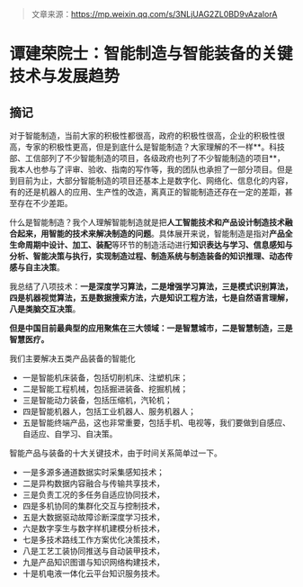 > 文章来源：https://mp.weixin.qq.com/s/3NLjUAG2ZL0BD9vAzaIorA

# 谭建荣院士：智能制造与智能装备的关键技术与发展趋势

## 摘记

对于智能制造，当前大家的积极性都很高，政府的积极性很高，企业的积极性很高，专家的积极性更高，但是到底什么是智能制造？大家理解的不一样**。科技部、工信部列了不少智能制造的项目，各级政府也列了不少智能制造的项目**，我本人也参与了评审、验收、指南的写作等，我的团队也承担了一部分项目。但是到目前为止，大部分智能制造的项目还基本上是数字化、网络化、信息化的内容，有的还是机器人的应用、生产性的改造，离真正的智能制造还存在一定的差距，甚至存在不少差距。

什么是智能制造？我个人理解智能制造就是把**人工智能技术和产品设计制造技术融合起来，用智能的技术来解决制造的问题**。具体展开来说，智能制造是指对**产品全生命周期中设计、加工、装配**等环节的制造活动进行**知识表达与学习、信息感知与分析、智能决策与执行，实现制造过程、制造系统与制造装备的知识推理、动态传感与自主决策**。

我总结了八项技术：**一是深度学习算法，二是增强学习算法，三是模式识别算法，四是机器视觉算法，五是数据搜索方法，六是知识工程方法，七是自然语言理解，八是类脑交互决策**。

**但是中国目前最典型的应用聚焦在三大领域：一是智慧城市，二是智慧制造，三是智慧医疗。**

我们主要解决五类产品装备的智能化

- 一是智能机床装备，包括切削机床、注塑机床；
- 二是智能工程机械，包括掘进装备、挖掘机械；
- 三是智能动力装备，包括压缩机，汽轮机；
- 四是智能机器人，包括工业机器人、服务机器人；
- 五是智能终端产品，这也非常重要，包括手机、电视等，我们要做到自感应、自适应、自学习、自决策。

智能产品与装备的十大关键技术，由于时间关系简单过一下。

- 一是多源多通道数据实时采集感知技术；
- 二是异构数据内容融合与传输共享技术，
- 三是负责工况的多任务自适应协同技术，
- 四是多机协同的集群化交互与控制技术，
- 五是大数据驱动故障诊断深度学习技术，
- 六是数字孪生与数字样机建模分析技术，
- 七是多技术路线工作方案优化决策技术，
- 八是工艺工装协同推送与自动装甲技术，
- 九是产品知识图谱与知识网络构建技术，
- 十是机电液一体化云平台知识服务技术。